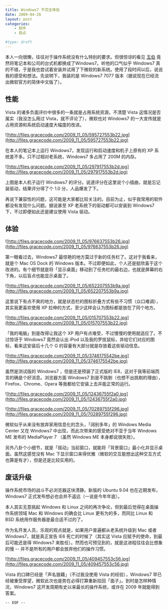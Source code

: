 ```yaml
---
title: Windows7 不完全体验
date: 2009-04-26
layout: post
categories:
    - 软件
    - 观点

#type: draft
---
```


本人一向很懒，往往对于操作系统没有什么特别的要求。但很惊讶的看见  [玉伯](http://www.lifesinger.org)  竟然将笔记本和公司的台式机都换成了Windows7。听他的口气似乎 Windows7 真的不错，于是我也尝试着安装并试用了下微软的新系统。使用了段时间以后，说说我的感受和想法。先说明下，我装的是 Windows7 7077 版本（据说现在已经流出微软官方的简体中文版了）。


## 性能

Vista 的诸多负面评价中很多的一条就是占用系统资源。不清楚 Vista 这情况是否属实（我没怎么用过 Vista，就不评论了），微软也对 Windows7 的一大宣传就是占用资源和系统启动速度大幅度的改进。

![http://files.gracecode.com/2009_11_05/595727553b22.jpg](http://files.gracecode.com/2009_11_05/595727553b22.jpg)

在本人的笔记本上运行 Windows7，发现运行和启动速度和机子上原有的 XP 系统差不多。只不过相对老系统，Windows7 多占用了 200M 的内存。

![http://files.gracecode.com/2009_11_05/297917553b2d.jpg](http://files.gracecode.com/2009_11_05/297917553b2d.jpg)

上图是本人机子运行 Windows7 的评分。说道评分在这里说个小插曲，就是忘记装驱动，结果评分得了个 1.0 分，人品爆发了下。

再说下兼容性的问题，这可能是大家都比较关注的。目前为止，似乎我常用的软件都没有发现什么问题。据说甚至 XP 老系统下的驱动都可以安装到 Windows7 下，不过即便如此还是建议使用 Vista 驱动。


## 体验

![http://files.gracecode.com/2009_11_05/976637553b26.jpg](http://files.gracecode.com/2009_11_05/976637553b26.jpg)

第一眼看过去，Windows7 最惊艳的地方莫过于新的任务栏了。这对于我看来，就是个 Mac OS Dock 的 Windows 版本。不过即便如此，个人还是挺欣喜于这个改进的。有个细节就是将「显示桌面」移动到了任务栏的最右边，也就是屏幕的右下角，以后盲点也能显示桌面了。

![http://files.gracecode.com/2009_11_05/652207553b9a.jpg](http://files.gracecode.com/2009_11_05/652207553b9a.jpg)

这里说下有点不爽的地方，就是状态栏的图标折叠方式有些不习惯（众口难调），其实我更喜欢使用 XP 拉伸的方式，至少这样会认为图标都是放在了同个地方。

![http://files.gracecode.com/2009_11_05/015707553b22.jpg](http://files.gracecode.com/2009_11_05/015707553b22.jpg)

「我的电脑」到是改得让我这个 XP 用户有点难受，不过慢慢的使用就适应了。不过惊讶于 Windows7 竟然会认出 iPod 以及我的罗技鼠标，并给它们对应的图标，看来这安装后十几个 G 的容量有大部分就是存放着这些驱动信息。

![http://files.gracecode.com/2009_11_05/3746175542be.jpg](http://files.gracecode.com/2009_11_05/3746175542be.jpg)

虽然是测试版的 Windows7 ，但是还是预装了正式版的 IE8，这对于我等前端而言的确是个好消息。浏览器方面 Windows7 到是不挑剔（也想不出挑剔的理由），Firefox、Chrome、Opera 等我都给它安装上去并能正常的运行。

![http://files.gracecode.com/2009_11_05/12436755f2a0.jpg](http://files.gracecode.com/2009_11_05/12436755f2a0.jpg)

![http://files.gracecode.com/2009_11_05/70289755f296.jpg](http://files.gracecode.com/2009_11_05/70289755f296.jpg)

微软似乎从来没有放弃家用信息化的念头，「阔别多年」的 Windows Media Center 又在 Windows7 中出现，而此次带来的感受绝对不亚于当年 Windows ME 发布的 MediaPlayer 7 （虽然 Windows ME 本身都说很失败）。

另外八卦个小细节，就是「摇动」当前窗口，就能将「背景窗口」最小化并显示桌面。虽然这感觉没有 Mac 下显示窗口来得优雅（微软的交互能想出这种交互方式也算是有才），但是还是比较实用的。


## 废话升级

操作系统市场的战斗不必浏览器这块清静。新版的 Ubuntu 9.04 也在近期发布，Windows7 正式发布想必也会并不遥远（一说是今年年底）。

本人其实无意挑起 Windows 和 Linux 之间的再次争论，但到最后觉得在桌面操作系统领域 Mac 和 Windows 的确会比 Linux 更有为的多，而同比 Linux 和 BSD 系统用作服务器是最合适不过的了。

作为名开发人员，乐观的观点就是，如果用户普遍都从老系统升级到 Mac 或者 Windows7，就是真正宣告 IE6 死亡的时候了（其实这 Vista 应赋予的使命，到最后可能还是得 Windows7 来胜任）。然而也可预见到的，就是这进程往往会比想象的慢 -- 并不是所有的用户都会放弃他们的操作习惯。

![http://files.gracecode.com/2009_11_05/409457553c56.jpg](http://files.gracecode.com/2009_11_05/409457553c56.jpg)

Vista 的口碑已经是「声名狼藉」（不过我没使用 Vista 的经验），Windows7 早已经被重受厚望，微软此次也是势在必得打算重新拾回「面子」。到时是怎样种情况，Windows7 这开发周期有史以来最长的操作系统，或许在 2009 年就能得到答案。

`-- EOF --`
